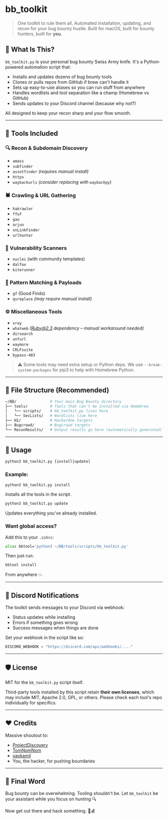 # bb\_toolkit

> One toolkit to rule them all. Automated installation, updating, and recon for your bug bounty hustle. Built for macOS, built for bounty hunters, built for **you**.

## 🤘 What Is This?

`bb_toolkit.py` is your personal bug bounty Swiss Army knife. It's a Python-powered automation script that:

- Installs and updates dozens of bug bounty tools
- Clones or pulls repos from GitHub if brew can't handle it
- Sets up easy-to-use aliases so you can run stuff from anywhere
- Handles wordlists and tool separation like a champ (Homebrew vs GitHub)
- Sends updates to your Discord channel (because why not?)

All designed to keep your recon sharp and your flow smooth.

---


## 🧰 Tools Included

### 🔍 Recon & Subdomain Discovery
- `amass`
- `subfinder`
- `assetfinder` *(requires manual install)*
- `httpx`
- `waybackurls` *(consider replacing with `waybackpy`)*

### 🕷️ Crawling & URL Gathering
- `hakrawler`
- `ffuf`
- `gau`
- `arjun`
- `xnLinkFinder`
- `urlhunter`

### 🚨 Vulnerability Scanners
- `nuclei` (with community templates)
- `dalfox`
- `kiterunner`

### 🧠 Pattern Matching & Payloads
- `gf` (Good Finds)
- `qsreplace` *(may require manual install)*

### ⚙️ Miscellaneous Tools
- `xray`
- `whatweb` *(Ruby@2.3 dependency – manual workaround needed)*
- `dirsearch`
- `unfurl`
- `waymore`
- `CRLFsuite`
- `bypass-403`

> ⚠️ Some tools may need extra setup or Python deps. We use `--break-system-packages` for pip3 to help with Homebrew Python.

---

## 📁 File Structure (Recommended)

```bash
~/BB/               # Your main Bug Bounty directory
├── tools/          # Tools that can't be installed via Homebrew
│   └── scripts/    # bb_toolkit.py lives here
│   └── SecLists/   # Wordlists live here
├── H1/             # HackerOne targets
├── Bugcrowd/       # Bugcrowd targets
└── ReconResults/   # Output results go here (automatically generated)
```

---

## 🚀 Usage

```bash
python3 bb_toolkit.py [install|update]
```

### Example:

```bash
python3 bb_toolkit.py install
```

Installs all the tools in the script.

```bash
python3 bb_toolkit.py update
```

Updates everything you've already installed.

### Want global access?

Add this to your `.zshrc`:

```bash
alias bbtool='python3 ~/BB/tools/scripts/bb_toolkit.py'
```

Then just run:

```bash
bbtool install
```

From anywhere 💥

---

## 🔔 Discord Notifications

The toolkit sends messages to your Discord via webhook:

- Status updates while installing
- Errors if something goes wrong
- Success messages when things are done

Set your webhook in the script like so:

```python
DISCORD_WEBHOOK = "https://discord.com/api/webhooks/...."
```

---

## 🛡️ License

MIT for the `bb_toolkit.py` script itself.

Third-party tools installed by this script retain **their own licenses**, which may include MIT, Apache 2.0, GPL, or others. Please check each tool's repo individually for specifics.

---

## ❤️ Credits

Massive shoutout to:

- [ProjectDiscovery](https://github.com/projectdiscovery)
- [TomNomNom](https://github.com/tomnomnom)
- [vavkamil](https://github.com/vavkamil/awesome-bugbounty-tools)
- You, the hacker, for pushing boundaries

---

## 💬 Final Word

Bug bounty can be overwhelming. Tooling shouldn't be. Let `bb_toolkit` be your assistant while you focus on hunting 🔍

Now get out there and hack something. 🐞💰

